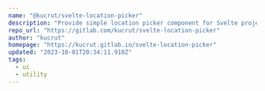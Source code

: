 ```yaml
---
name: "@kucrut/svelte-location-picker"
description: "Provide simple location picker component for Svelte projects."
repo_url: "https://gitlab.com/kucrut/svelte-location-picker"
author: "kucrut"
homepage: "https://kucrut.gitlab.io/svelte-location-picker"
updated: "2023-10-01T20:34:11.918Z"
tags: 
  - ui
  - utility
---
```

